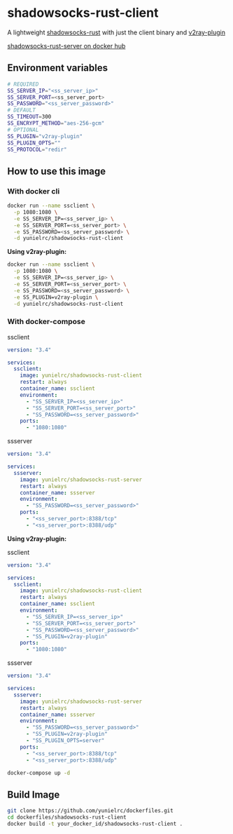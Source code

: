 # shadowsocks-rust-client

A lightweight [shadowsocks-rust](https://github.com/shadowsocks/shadowsocks-rust) with just the client binary and [v2ray-plugin](https://github.com/shadowsocks/v2ray-plugin)

[shadowsocks-rust-server on docker hub](https://hub.docker.com/r/yunielrc/shadowsocks-rust-server)

## Environment variables

```sh
# REQUIRED
SS_SERVER_IP="<ss_server_ip>"
SS_SERVER_PORT=<ss_server_port>
SS_PASSWORD="<ss_server_password>"
# DEFAULT
SS_TIMEOUT=300
SS_ENCRYPT_METHOD="aes-256-gcm"
# OPTIONAL
SS_PLUGIN="v2ray-plugin"
SS_PLUGIN_OPTS=""
SS_PROTOCOL="redir"
```

## How to use this image

### With docker cli

```sh
docker run --name ssclient \
  -p 1080:1080 \
  -e SS_SERVER_IP=<ss_server_ip> \
  -e SS_SERVER_PORT=<ss_server_port> \
  -e SS_PASSWORD=<ss_server_password> \
  -d yunielrc/shadowsocks-rust-client
```

**Using v2ray-plugin:**

```sh
docker run --name ssclient \
  -p 1080:1080 \
  -e SS_SERVER_IP=<ss_server_ip> \
  -e SS_SERVER_PORT=<ss_server_port> \
  -e SS_PASSWORD=<ss_server_password> \
  -e SS_PLUGIN=v2ray-plugin \
  -d yunielrc/shadowsocks-rust-client
```

### With docker-compose

ssclient

```yml
version: "3.4"

services:
  ssclient:
    image: yunielrc/shadowsocks-rust-client
    restart: always
    container_name: ssclient
    environment:
      - "SS_SERVER_IP=<ss_server_ip>"
      - "SS_SERVER_PORT=<ss_server_port>"
      - "SS_PASSWORD=<ss_server_password>"
    ports:
      - "1080:1080"
```

ssserver

```yml
version: "3.4"

services:
  ssserver:
    image: yunielrc/shadowsocks-rust-server
    restart: always
    container_name: ssserver
    environment:
      - "SS_PASSWORD=<ss_server_password>"
    ports:
      - "<ss_server_port>:8388/tcp"
      - "<ss_server_port>:8388/udp"
```

**Using v2ray-plugin:**

ssclient

```yml
version: "3.4"

services:
  ssclient:
    image: yunielrc/shadowsocks-rust-client
    restart: always
    container_name: ssclient
    environment:
      - "SS_SERVER_IP=<ss_server_ip>"
      - "SS_SERVER_PORT=<ss_server_port>"
      - "SS_PASSWORD=<ss_server_password>"
      - "SS_PLUGIN=v2ray-plugin"
    ports:
      - "1080:1080"
```

ssserver

```yml
version: "3.4"

services:
  ssserver:
    image: yunielrc/shadowsocks-rust-server
    restart: always
    container_name: ssserver
    environment:
      - "SS_PASSWORD=<ss_server_password>"
      - "SS_PLUGIN=v2ray-plugin"
      - "SS_PLUGIN_OPTS=server"
    ports:
      - "<ss_server_port>:8388/tcp"
      - "<ss_server_port>:8388/udp"
```

```sh
docker-compose up -d
```

## Build Image

```sh
git clone https://github.com/yunielrc/dockerfiles.git
cd dockerfiles/shadowsocks-rust-client
docker build -t your_docker_id/shadowsocks-rust-client .
```
